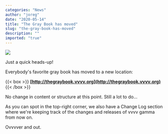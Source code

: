 ```yaml
---
categories: "News"
author: "joreg"
date: "2020-05-14"
title: "The Gray Book has moved"
slug: "the-gray-book-has-moved"
description: ""
imported: "true"
---
```



![](graybook.jpg)

Just a quick heads-up!

Everybody's favorite gray book has moved to a new location: 

{{< box >}}
**[http://thegraybook.vvvv.org](http://thegraybook.vvvv.org)**{{< /box >}}

No change in content or structure at this point. Still a lot to do...

As you can spot in the top-right corner, we also have a Change Log section where we're keeping track of the changes and releases of vvvv gamma from now on.

Ovvvver and out.